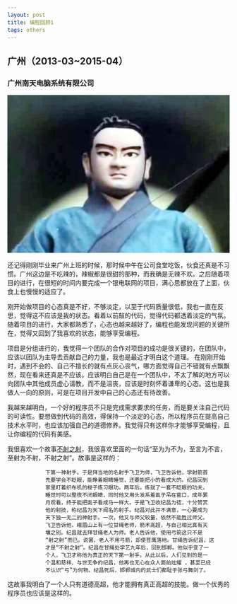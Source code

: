 ```yaml
---
layout: post
title: 编程回顾1
tags: others
---
```


## 广州（2013-03~2015-04）

### 广州南天电脑系统有限公司

![不射之射](/images/bushezhishe.jpg)

还记得刚刚毕业来广州上班的时候，那时候中午在公司食堂吃饭，伙食还真是不习惯。广州这边是不吃辣的，辣椒都是很甜的那种，而我确是无辣不欢。之后随着项目的进行，在很短的时间内要完成一个银电联网的项目，满心思都放在了上面，伙食上也慢慢的适应了。

刚开始做项目的心态真是不好，不够淡定，以至于代码质量很低，我也一直在反思，觉得这不应该是我的状态。看着以前敲的代码，觉得代码都透着淡定的气氛。随着项目的进行，大家都熟悉了，心态也越来越好了，编程也能发现问题的关键所在，觉得又回到了我喜欢的状态，能够享受编程。

项目是分组进行的，我觉得一个团队的合作对项目的成功是很关键的，在团队中，应该以团队为主导去贡献自己的力量，我也是最近才明白这个道理。
在刚刚开始时，遇到不会的、自己不擅长的就有点灰心丧气，哪方面觉得自己不错就有点飘飘然，现在看来还真是不应该。应该明白自己是在一个团队中，不太了解的地方可以向团队中其他成员虚心请教，而不是沮丧，应该是时刻怀着谦卑的心态。这也是我做人一向的原则，可是在项目开发中自己的心态还有待改善。

我越来越明白，一个好的程序员不只是完成需求要求的任务，而是要关注自己代码的可读性。要想做到代码的高效，得保持一个淡定的心态，所以程序员在提高自己技术水平时，也应该加强自己的道德修养。我觉得只有这样你才能够享受编程，且让你编程的代码有美感。

我很喜欢一个故事[不射之射](http://www.iqiyi.com/w_19rtajv6cd.html)，我很喜欢里面的一句话“至为为不为，至言为不言，至射为不射，不射之射”。故事是这样的：


            	下第一神射手。于是拜当地的名射手飞卫为师，飞卫告诉他，学射箭首
            	先要学会不眨眼，能睁着眼睛睡觉，还要能把小的看成大的。纪昌回到
            	家里盯着织布机的梭子练习眼功。两年后，练就了一套不眨眼的功夫，
            	睡觉时可以整夜不闭眼睛，同时他又用头发系着虱子吊在窗口，成年累
            	月观看，终于能把虱子看成马一样大。于是飞卫收纪昌为徒，十分赞赏
            	他的射技，称纪昌为天下闻名的射手。纪昌对此并不满意，一心要成为
            	天下独一无二的神射手。一次，他又与师父较量，依然不能胜过师父。
            	飞卫告诉他，峨眉山上有一位甘绳老师，箭术高超，与自己相比真有天
            	壤之别。纪昌就去拜甘绳老人为师。老人告诉他，使用弓箭这只不是
            	“射之射”而已。说罢，老人不用弓箭，却使苍鹰落地。甘绳告诉纪昌，这
            	才是“不射之射”。纪昌在甘绳处学艺九年后，回到邯郸。他似乎变了一
            	个人，飞卫才称他为真正的天下第一射手。从此以后，人们见到的是一
            	个温和慈祥、与世无争的纪昌，他再也无心在众人面前炫耀 ，甚至已经
            	不认识“弓”为何物。纪昌死后，邯郸城内的武士们都耻于张弓舞剑了。



这故事我明白了一个人只有道德高超，他才能拥有真正高超的技能。做一个优秀的程序员也应该是这样的。

    
    